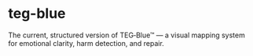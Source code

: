 # teg-blue
The current, structured version of TEG‑Blue™ — a visual mapping system for emotional clarity, harm detection, and repair.
